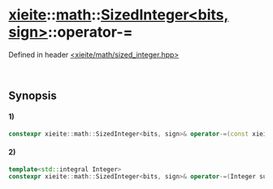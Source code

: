 # [xieite](../../../../../xieite.md)\:\:[math](../../../../../math.md)\:\:[SizedInteger<bits, sign>](../../../../integer.md)\:\:operator-=
Defined in header [<xieite/math/sized_integer.hpp>](../../../../../../../include/xieite/math/sized_integer.hpp)

&nbsp;

## Synopsis
#### 1)
```cpp
constexpr xieite::math::SizedInteger<bits, sign>& operator-=(const xieite::math::SizedInteger<bits, sign> subtrahend) noexcept;
```
#### 2)
```cpp
template<std::integral Integer>
constexpr xieite::math::SizedInteger<bits, sign>& operator-=(Integer subtrahend) noexcept;
```

